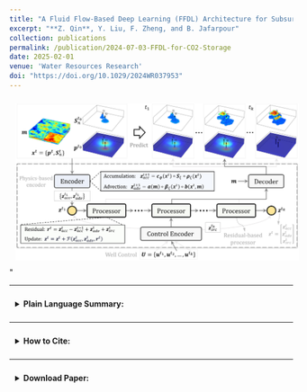 ```yaml
---
title: "A Fluid Flow‐Based Deep Learning (FFDL) Architecture for Subsurface Flow Systems with Application to Geologic CO<sub>2</sub> Storage"
excerpt: "**Z. Qin**, Y. Liu, F. Zheng, and B. Jafarpour"
collection: publications
permalink: /publication/2024-07-03-FFDL-for-CO2-Storage
date: 2025-02-01
venue: 'Water Resources Research'
doi: "https://doi.org/10.1029/2024WR037953"
---
```


<div style='text-align: center;'>
  <img src='/files/WRR2025_FFDL/Figure1.jpg' alt='FFDL Model 1' width='600' height='auto' style='margin: 10px;'>
</div>"

---
<details>
  <summary style="padding: 10px; cursor: pointer;">
    <b>Plain Language Summary:</b>
  </summary>
  <div style="text-align: justify; margin-top: 10px;">
    This paper introduces a new deep learning model called Fluid Flow-based Deep Learning (FFDL) for predicting how injected CO<sub>2</sub> moves and affects pressure within geological storage formations in carbon capture and storage (CCS) projects. Traditional numerical simulations can accurately model these processes but are computationally intensive, making real-time analysis and decision-making difficult. Existing deep learning models offer faster predictions but may lack interpretability and physical consistency. FFDL addresses these limitations by incorporating physical causality into its architecture through a physics-based encoder and a residual-based processor. This design aims to improve the model's accuracy and ensure that its predictions are more aligned with expected fluid flow behavior. Testing on a field-scale saline aquifer shows that FFDL outperforms standard deep learning models, indicating that it could be a reliable and efficient tool for decision support, optimization, and inverse modeling in CCS operations.
  </div>
</details>

--- 

<details>
  <summary style="padding: 10px; cursor: pointer;">
    <b>How to Cite:</b>
  </summary>
  <div style="margin-top: 10px;">
    <pre style="font-size: 12px; background-color: #f5f5f5; padding: 10px; border-radius: 5px; overflow-x: auto;">
@article{qin_fluid_2025,
  title = {A {Fluid} {Flow}-{Based} {Deep} {Learning} ({FFDL}) {Architecture} for {Subsurface} {Flow} {Systems} {With} {Application} to {Geologic} {CO}$_2$ {Storage}},
  volume = {61},
  issn = {0043-1397, 1944-7973},
  doi = {10.1029/2024WR037953},
  number = {1},
  journal = {Water Resources Research},
  author = {Qin, Zhen and Liu, Yingxiang and Zheng, Fangning and Jafarpour, Behnam},
  month = jan,
  year = {2025},
  pages = {e2024WR037953},
}
    </pre>
  </div>
</details>

--- 

<details>
  <summary style="padding: 10px; cursor: pointer;">
  <!-- <summary style="background-color: #f0f0f0; border: 1px solid #ccc; padding: 10px; cursor: pointer;"> -->
    <b>Download Paper:</b>
  </summary>
  <div style="margin-top: 10px;">
    📄 <a href="http://zhenqin-usc.github.io/files/QinEtAl-WRR_2025-FFDL_for_GCS.pdf" target="_blank">Download paper here</a>
    <iframe src="/files/QinEtAl-WRR_2025-FFDL_for_GCS.pdf" width="100%" height="1000px" style="border: none;"></iframe>
  </div>
</details>
